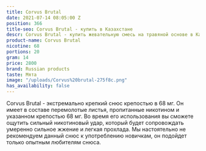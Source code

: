 ```yaml
---
title: Corvus Brutal
date: 2021-07-14 08:05:00 Z
position: 366
title-seo: Corvus Brutal - купить в Казахстане
descr: Corvus Brutal - купить жевательную смесь на травяной основе в Казахстане
product-name: Corvus Brutal
nicotine: 68
portions: 20
gram: 14
price: 2800
brand: Russian products
taste: Мята
image: "/uploads/Corvus%20brutal-275f8c.png"
has_availability: false
---
```


Corvus Brutal - экстремально крепкий снюс крепостью в 68 мг. Он имеет в составе перемолотые листья, пропитанные никотином и указанном крепостью 68 мг. Во время его использования вы сможете ощутить сильный никотиновый удар, который будет сопровождать умеренно сильное жжение и легкая прохлада. Мы настоятельно не рекомендуем данный снюс к употреблению новичкам, он подойдет только опытным любителям снюса. 
